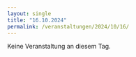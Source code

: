 ```yaml
---
layout: single
title: "16.10.2024"
permalink: /veranstaltungen/2024/10/16/
---
```


Keine Veranstaltung an diesem Tag.

